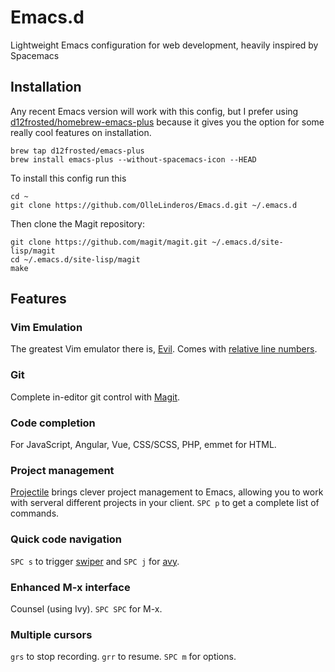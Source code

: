 # Emacs.d
Lightweight Emacs configuration for web development, heavily inspired by Spacemacs

## Installation

Any recent Emacs version will work with this config, but I prefer using [d12frosted/homebrew-emacs-plus](https://github.com/d12frosted/homebrew-emacs-plus) because it gives you the option for some really cool features on installation. 
```
brew tap d12frosted/emacs-plus
brew install emacs-plus --without-spacemacs-icon --HEAD
```
To install this config run this
```
cd ~
git clone https://github.com/OlleLinderos/Emacs.d.git ~/.emacs.d
```

Then clone the Magit repository:
```
git clone https://github.com/magit/magit.git ~/.emacs.d/site-lisp/magit
cd ~/.emacs.d/site-lisp/magit
make
```

## Features

### Vim Emulation
The greatest Vim emulator there is, [Evil](https://github.com/emacs-evil/evil). Comes with [relative line numbers](https://github.com/coldnew/linum-relative).

### Git
Complete in-editor git control with [Magit](https://magit.vc/).

### Code completion
For JavaScript, Angular, Vue, CSS/SCSS, PHP, emmet for HTML.

### Project management
[Projectile](https://github.com/bbatsov/projectile) brings clever project management to Emacs, allowing you to work with serveral different projects in your client. ```SPC p``` to get a complete list of commands. 

### Quick code navigation
```SPC s``` to trigger [swiper](https://github.com/abo-abo/swiper) and ```SPC j``` for [avy](https://github.com/abo-abo/avy).

### Enhanced M-x interface
Counsel (using Ivy). ```SPC SPC``` for M-x.

### Multiple cursors
```grs``` to stop recording. ```grr``` to resume. 
```SPC m``` for options.

